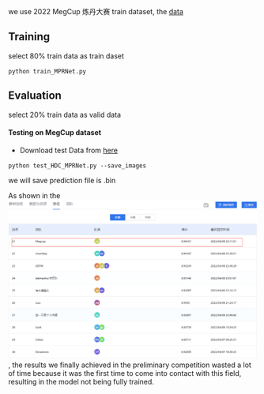 
we use 2022 MegCup 炼丹大赛 train dataset, the [data](https://studio.brainpp.com/dataset/3736?name=raw%20%E9%99%8D%E5%99%AA%E6%95%B0%E6%8D%AE%E9%9B%86)
## Training
select 80% train data as train daset
```
python train_MPRNet.py
```


## Evaluation
select 20% train data as valid data

#### Testing on MegCup dataset
- Download test Data from [here](https://studio.brainpp.com/dataset/3736?name=raw%20%E9%99%8D%E5%99%AA%E6%95%B0%E6%8D%AE%E9%9B%86)
```
python test_HDC_MPRNet.py --save_images
```
we will save prediction file is .bin

As shown in the ![figure](submit/21_Megcup.png), the results we finally achieved in the preliminary competition wasted a lot of time because it was the first time to come into contact with this field, resulting in the model not being fully trained.
